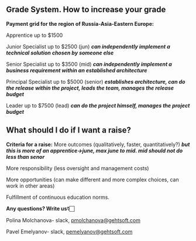 ## Grade System. How to increase your grade

**Payment grid for the region of Russia-Asia-Eastern Europe:**

Apprentice up to $1500 
>
Junior Specialist up to $2500 (jun) ***can independently implement a technical solution chosen by someone else***
>
Senior Specialist up to $3500 (mid) ***can independently implement a business requirement within an established architecture***
>
Principal Specialist up to $5000 (senior) ***establishes architecture, can do the release within the project, leads the team, manages the release budget***
>
Leader up to $7500 (lead) ***can do the project himself, manages the project budget***


## What should I do if I want a raise?
>
**Criteria for a raise:**
More outcomes (qualitatively, faster, quantitatively?) ***but this is more of an apprentice->june, max june to mid. mid should not do less than senor***
>
More responsibility (less oversight and management costs)
>
More opportunities (can make different and more complex choices, can work in other areas)
>
Fulfillment of continuous education norms.


**Any questions? Write us👇🏻**

Polina Molchanova- slack, pmolchanova@gehtsoft.com
>
Pavel Emelyanov- slack, pemelyanov@gehtsoft.com
